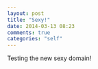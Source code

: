 ```yaml
---
layout: post
title: "Sexy!"
date: 2014-03-13 08:23
comments: true
categories: "self"
---
```

Testing the new sexy domain!
